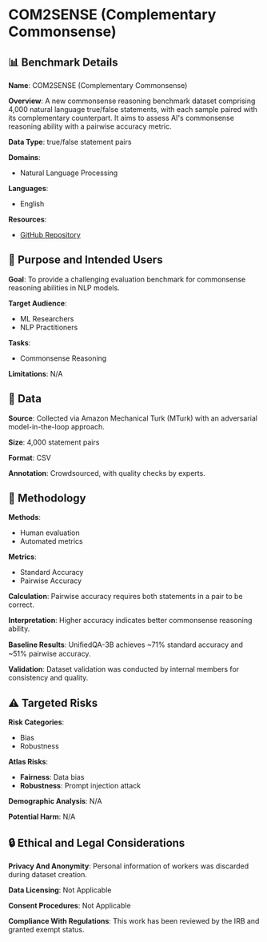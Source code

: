 # COM2SENSE (Complementary Commonsense)

## 📊 Benchmark Details

**Name**: COM2SENSE (Complementary Commonsense)

**Overview**: A new commonsense reasoning benchmark dataset comprising 4,000 natural language true/false statements, with each sample paired with its complementary counterpart. It aims to assess AI's commonsense reasoning ability with a pairwise accuracy metric.

**Data Type**: true/false statement pairs

**Domains**:
- Natural Language Processing

**Languages**:
- English

**Resources**:
- [GitHub Repository](https://github.com/PlusLabNLP/Com2Sense)

## 🎯 Purpose and Intended Users

**Goal**: To provide a challenging evaluation benchmark for commonsense reasoning abilities in NLP models.

**Target Audience**:
- ML Researchers
- NLP Practitioners

**Tasks**:
- Commonsense Reasoning

**Limitations**: N/A

## 💾 Data

**Source**: Collected via Amazon Mechanical Turk (MTurk) with an adversarial model-in-the-loop approach.

**Size**: 4,000 statement pairs

**Format**: CSV

**Annotation**: Crowdsourced, with quality checks by experts.

## 🔬 Methodology

**Methods**:
- Human evaluation
- Automated metrics

**Metrics**:
- Standard Accuracy
- Pairwise Accuracy

**Calculation**: Pairwise accuracy requires both statements in a pair to be correct.

**Interpretation**: Higher accuracy indicates better commonsense reasoning ability.

**Baseline Results**: UniﬁedQA-3B achieves ~71% standard accuracy and ~51% pairwise accuracy.

**Validation**: Dataset validation was conducted by internal members for consistency and quality.

## ⚠️ Targeted Risks

**Risk Categories**:
- Bias
- Robustness

**Atlas Risks**:
- **Fairness**: Data bias
- **Robustness**: Prompt injection attack

**Demographic Analysis**: N/A

**Potential Harm**: N/A

## 🔒 Ethical and Legal Considerations

**Privacy And Anonymity**: Personal information of workers was discarded during dataset creation.

**Data Licensing**: Not Applicable

**Consent Procedures**: Not Applicable

**Compliance With Regulations**: This work has been reviewed by the IRB and granted exempt status.
